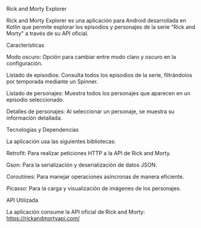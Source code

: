Rick and Morty Explorer

Rick and Morty Explorer es una aplicación para Android desarrollada en Kotlin que permite explorar los episodios y personajes de la serie "Rick and Morty" a través de su API oficial.

Características

Modo oscuro: Opción para cambiar entre modo claro y oscuro en la configuración.

Listado de episodios: Consulta todos los episodios de la serie, filtrándolos por temporada mediante un Spinner.

Listado de personajes: Muestra todos los personajes que aparecen en un episodio seleccionado.

Detalles de personajes: Al seleccionar un personaje, se muestra su información detallada.

Tecnologías y Dependencias

La aplicación usa las siguientes bibliotecas:

Retrofit: Para realizar peticiones HTTP a la API de Rick and Morty.

Gson: Para la serialización y deserialización de datos JSON.

Coroutines: Para manejar operaciones asíncronas de manera eficiente.

Picasso: Para la carga y visualización de imágenes de los personajes.

API Utilizada

La aplicación consume la API oficial de Rick and Morty: https://rickandmortyapi.com/

